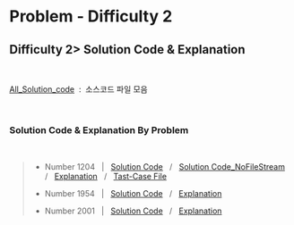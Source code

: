 # Problem - Difficulty 2

## Difficulty 2> Solution Code & Explanation
 <br>

 [All_Solution_code](./SW_expert_academy/src/D2)&nbsp; :&nbsp;  소스코드 파일 모음

<br>

### Solution Code & Explanation By Problem

<br>



> - Number 1204  &nbsp; |  &nbsp; [Solution Code](./SW_expert_academy/src/D2/Number1204.java)  &nbsp; / &nbsp; [Solution Code_NoFileStream](./SW_expert_academy/src/D2/Number1204_NoFileStream.java)  &nbsp; / &nbsp;  [Explanation](./SW_expert_acdemy/README/D2/N1545.md)  &nbsp; /  &nbsp;  [Tast-Case File](./SW_expert_acdemy/README/D2/N1545.md)
> 
> - Number 1954  &nbsp; |  &nbsp; [Solution Code](./SW_expert_academy/src/D2/Number1954.java)  &nbsp; /  &nbsp;  [Explanation](./SW_expert_acdemy/README/D2/N1954.md)
>- Number 2001 &nbsp; |  &nbsp; [Solution Code](./SW_expert_academy/src/D2/Number2001.java)  &nbsp; /  &nbsp;  [Explanation](./SW_expert_acdemy/README/D2/N2001.md)

